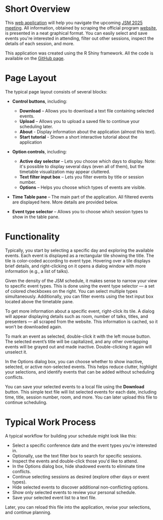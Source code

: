 # Short Overview

This [web application](https://al78.shinyapps.io/jsm_shiny/) will help you navigate the upcoming [JSM 2025 meeting](https://ww2.amstat.org/meetings/jsm/2025/). All information, obtained by scraping the official program [website](https://ww3.aievolution.com/JSMAnnual2025/Events/pubSearchOptions?style=0), is presented in a neat graphical format. You can easily select and save events you're interested in attending, filter out other sessions, inspect the details of each session, and more.

This application was created using the R Shiny framework. All the code is available on the [GitHub page](https://github.com/ALuchinsky/jsm_schedule).

# Page Layout


The typical page layout consists of several blocks:

- **Control buttons**, including:
  - **Download** – Allows you to download a text file containing selected events.
  - **Upload** – Allows you to upload a saved file to continue your scheduling later.
  - **About** - Display information about the application (almost this text).
  - **Start tutorial** - Shown a short interactive tutorial about the application

- **Option controls**, including:
  - **Active day selector** – Lets you choose which days to display. Note: it's possible to display several days (even all of them), but the timetable visualization may appear cluttered.
  - **Text filter input box** – Lets you filter events by title or session number.
  - **Options** – Helps you choose which types of events are visible.

- **Time Table pane** – The main part of the application. All filtered events are displayed here. More details are provided below.

- **Event type selector** – Allows you to choose which session types to show in the table pane.

# Functionality

Typically, you start by selecting a specific day and exploring the available events. Each event is displayed as a rectangular tile showing the title. The tile is color-coded according to event type. Hovering over a tile displays brief details, and right-clicking on it opens a dialog window with more information (e.g., a list of talks).

Given the density of the JSM schedule, it makes sense to narrow your view to specific event types. This is done using the event type selector — a set of colored checkboxes on the right. You can select multiple types simultaneously. Additionally, you can filter events using the text input box located above the timetable pane.

To get more information about a specific event, right-click its tile. A dialog will appear displaying details such as room, number of talks, titles, and presenters — all scraped from the website. This information is cached, so it won’t be downloaded again.

To mark an event as selected, double-click it with the left mouse button. The selected event’s title will be capitalized, and any other overlapping events will be grayed out and made inactive. Double-clicking it again will unselect it.

In the Options dialog box, you can choose whether to show inactive, selected, or active non-selected events. This helps reduce clutter, highlight your selections, and identify events that can be added without scheduling conflicts.

You can save your selected events to a local file using the **Download** button. This simple text file will list selected events for each date, including time, title, session number, room, and more. You can later upload this file to continue scheduling.

# Typical Work Process

A typical workflow for building your schedule might look like this:

- Select a specific conference date and the event types you're interested in.
- Optionally, use the text filter box to search for specific sessions.
- Inspect the events and double-click those you'd like to attend.
- In the Options dialog box, hide shadowed events to eliminate time conflicts.
- Continue selecting sessions as desired (explore other days or event types).
- Hide selected events to discover additional non-conflicting options.
- Show only selected events to review your personal schedule.
- Save your selected event list to a text file.

Later, you can reload this file into the application, revise your selections, and continue planning.
